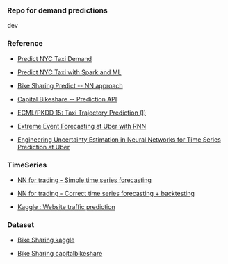 

### Repo for demand predictions 
dev 


### Reference 


* [Predict NYC Taxi Demand](https://nycdatascience.com/blog/student-works/predict-new-york-city-taxi-demand/)

* [Predict NYC Taxi with Spark and ML](https://github.com/sdaulton/TaxiPrediction
)
* [Bike Sharing Predict -- NN approach](https://arxiv.org/pdf/1712.04997.pdf)

* [Capital Bikeshare -- Prediction API](https://github.com/joepaolicelli/cabi-prediction-api)

* [ECML/PKDD 15: Taxi Trajectory Prediction (I)
](https://www.kaggle.com/c/pkdd-15-predict-taxi-service-trajectory-i)


* [Extreme Event Forecasting at Uber with RNN](https://eng.uber.com/neural-networks/)

* [Engineering Uncertainty Estimation in Neural Networks for Time Series Prediction at Uber](https://eng.uber.com/neural-networks-uncertainty-estimation/)



### TimeSeries 

* [NN for trading - Simple time series forecasting](https://medium.com/machine-learning-world/neural-networks-for-algorithmic-trading-part-one-simple-time-series-forecasting-f992daa1045a)

* [NN for trading - Correct time series forecasting + backtesting](https://medium.com/machine-learning-world/neural-networks-for-algorithmic-trading-1-2-correct-time-series-forecasting-backtesting-9776bfd9e589)

* [Kaggle : Website traffic prediction](https://www.kaggle.com/c/web-traffic-time-series-forecasting)



### Dataset 

* [Bike Sharing kaggle](https://www.kaggle.com/c/bike-sharing-demand)

* [Bike Sharing capitalbikeshare](https://www.capitalbikeshare.com/system-data)


